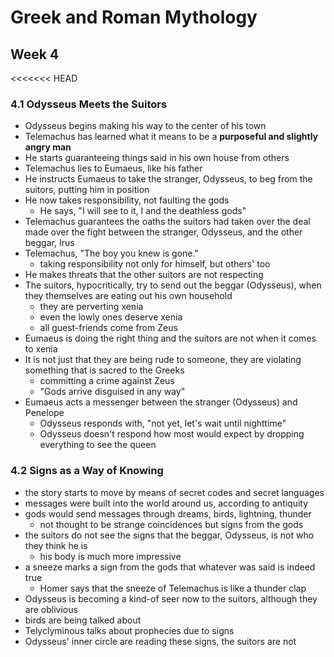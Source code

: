 # Greek and Roman Mythology

## Week 4

<<<<<<< HEAD
### 4.1 Odysseus Meets the Suitors

- Odysseus begins making his way to the center of his town
- Telemachus has learned what it means to be a **purposeful and slightly angry man**
- He starts guaranteeing things said in his own house from others
- Telemachus lies to Eumaeus, like his father
- He instructs Eumaeus to take the stranger, Odysseus, to beg from the suitors, putting him in position
- He now takes responsibility, not faulting the gods
  - He says, "I will see to it, I and the deathless gods"
- Telemachus guarantees the oaths the suitors had taken over the deal made over the fight between the stranger, Odysseus, and the other beggar, Irus
- Telemachus, "The boy you knew is gone."
  - taking responsibility not only for himself, but others' too
- He makes threats that the other suitors are not respecting
- The suitors, hypocritically, try to send out the beggar (Odysseus), when they themselves are eating out his own household
  - they are perverting xenia
  - even the lowly ones deserve xenia
  - all guest-friends come from Zeus
- Eumaeus is doing the right thing and the suitors are not when it comes to xenia
- It is not just that they are being rude to someone, they are violating something that is sacred to the Greeks
  - committing a crime against Zeus
  - "Gods arrive disguised in any way"
- Eumaeus acts a messenger between the stranger (Odysseus) and Penelope
  - Odysseus responds with, "not yet, let's wait until nighttime"
  - Odysseus doesn't respond how most would expect by dropping everything to see the queen

### 4.2 Signs as a Way of Knowing

- the story starts to move by means of secret codes and secret languages
- messages were built into the world around us, according to antiquity
- gods would send messages through dreams, birds, lightning, thunder
  - not thought to be strange coincidences but signs from the gods
- the suitors do not see the signs that the beggar, Odysseus, is not who they think he is
  - his body is much more impressive
- a sneeze marks a sign from the gods that whatever was said is indeed true
  - Homer says that the sneeze of Telemachus is like a thunder clap
- Odysseus is becoming a kind-of seer now to the suitors, although they are oblivious
- birds are being talked about
- Telyclyminous talks about prophecies due to signs
- Odysseus' inner circle are reading these signs, the suitors are not